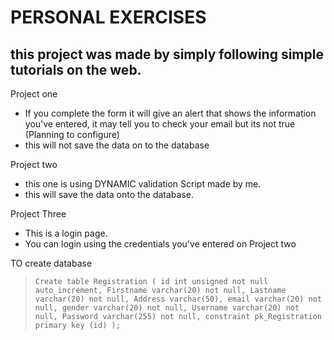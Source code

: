 PERSONAL EXERCISES
==================

this project was made by simply following simple tutorials on the web.
----------------------------------------------------------------------

Project one
- If you complete the form it will give an alert that shows the information you've entered, it may tell you to check your email but its not true (Planning to configure)
- this will not save the data on to the database

Project two
- this one is using DYNAMIC validation Script made by me.
- this will save the data onto the database.

Project Three
- This is a login page.
- You can login using the credentials you've entered on Project two


TO create database

> `Create table Registration (
>  id int unsigned not null auto_increment,
>  Firstname varchar(20) not null,
>  Lastname varchar(20) not null,
>  Address varchar(50),
>  email varchar(20) not null,
>  gender varchar(20) not null,
>  Username varchar(20) not null,
>  Password varchar(255) not null,
>  constraint pk_Registration primary key (id)
>  );`
